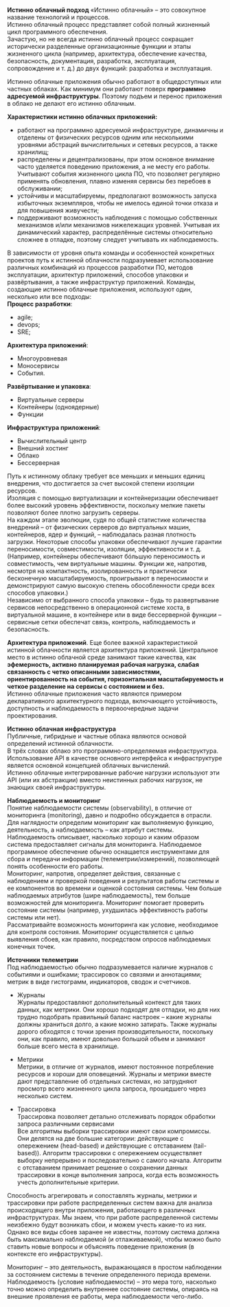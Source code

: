 **Истинно облачный подход**
«Истинно облачный» – это совокупное название технологий и процессов.<br>
Истинно облачный процесс представляет собой полный жизненный цикл программного обеспечения.<br>
Зачастую, но не всегда истинно облачный процесс сокращает исторически разделенные организационные функции и этапы жизненного цикла (например, архитектура, обеспечение качества, безопасность, документация, разработка, эксплуатация, сопровождение и т. д.) до двух функций: разработка и эксплуатация.<br>

Истинно облачные приложения обычно работают в  общедоступных или частных облаках. Как минимум они работают поверх **программно адресуемой инфраструктуры**. Поэтому подъем и перенос приложения в облако не делают его истинно облачным.<br>

**Характеристики истинно облачных приложений:**
* работают на программно адресуемой инфраструктуре, динамичны и отделены от физических ресурсов одним или несколькими уровнями абстраций вычислительных и сетевых ресурсов, а также хранилищ;
* распределены и децентрализованы, при этом основное внимание часто уделяется поведению приложения, а не месту его работы. Учитывают события жизненного цикла ПО, что позволяет регулярно применять обновления, плавно изменяя сервисы без перебоев в обслуживании;
* устойчивы и масштабируемы, предполагают возможность запуска избыточных экземпляров, чтобы не имелось единой точки отказа и для повышения живучести;
* поддерживают возможность наблюдения с помощью собственных механизмов и/или механизмов нижележащих уровней. Учитывая их динамический характер, распределённые системы относительно сложнее в отладке, поэтому следует учитывать их наблюдаемость.

В зависимости от уровня опыта команды и особенностей конкретных проектов путь к истинной облачности подразумевает использование различных комбинаций из процессов разработки ПО, методов эксплуатации, архитектур приложений, способов упаковки и развёртывания, а также инфраструктур приложений. Команды, создающие истинно облачные приложения, используют один, несколько или все подходы:<br>
**Процесс разработки**:
* agile;
* devops;
* SRE;

**Архитектура приложений**:
* Многоуровневая
* Моносервисы
* События.

**Развёртывание и упаковка**:
* Виртуальные серверы
* Контейнеры (одноядерные)
* Функции

**Инфраструктура приложений**:
* Вычислительный центр
* Внешний хостинг
* Облако
* Бессерверная

Путь к истинному облаку требует все меньших и меньших единиц внедрения, что достигается за счет высокой степени изоляции ресурсов.<br>
Изоляция с помощью виртуализации и контейнеризации обеспечивает более высокий уровень эффективности, поскольку мелкие пакеты позволяют более плотно загрузить серверы.<br>
На каждом этапе эволюции, судя по общей статистике количества внедрений – от физических серверов до виртуальных машин, контейнеров, ядер и функций, – наблюдалась разная плотность загрузки. Некоторые способы упаковки обеспечивают лучшие гарантии переносимости, совместимости, изоляции, эффективности и т. д.<br>
(Например, контейнеры обеспечивают бóльшую переносимость и совместимость, чем виртуальные машины. Функции же, напротив, несмотря на компактность, изолированность и практически бесконечную масштабируемость, проигрывают в переносимости и демонстрируют самую высокую степень обособленности среди всех способов упаковки.)<br>
Независимо от выбранного способа упаковки – будь то развертывание сервисов непосредственно в операционной системе хоста, в виртуальной машине, в контейнере или в виде бессерверной функции – сервисные сетки обеспечат связь, контроль, наблюдаемость и безопасность.<br>

**Архитектура приложений**.
Еще более важной характеристикой истинной облачности является архитектура приложений. Центральное место в истинно облачной среде занимают такие качества, как **эфемерность, активно планируемая рабочая нагрузка, слабая связанность с четко описанными зависимостями, ориентированность на события, горизонтальная масштабируемость и четкое разделение на сервисы с состоянием и без.**<br>
Истинно облачные приложения часто являются примером декларативного архитектурного подхода, включающего устойчивость, доступность и наблюдаемость в первоочередные задачи проектирования.<br>

**Истинно облачная инфраструктура**<br>
Публичные, гибридные и частные облака являются основой определений истинной облачности.<br>
В трёх словах облако это программно-определяемая инфраструктура.<br>
Использование API в качестве основного интерфейса к инфраструктуре является основной концепцией облачных вычислений.<br>
Истинно облачные интегрированные рабочие нагрузки используют эти API (или их абстракции) вместо неистинных рабочих нагрузок, не знающих своей инфраструктуры.<br>

**Наблюдаемость и мониторинг**<br>
Понятие наблюдаемости системы (observability), в отличие от мониторинга (monitoring), давно и подробно обсуждается в отрасли. Для наглядности определим мониторинг как выполняемую функцию, деятельность, а наблюдаемость – как атрибут системы.<br>
Наблюдаемость описывает, насколько хорошо и каким образом система предоставляет сигналы для мониторинга. Наблюдаемое программное обеспечение обычно оснащается инструментами для сбора и передачи информации (телеметрии/измерений), позволяющей понять особенности его работы.<br>
Мониторинг, напротив, определяет действия, связанные с наблюдением и проверкой поведения и результатов работы системы и ее компонентов во времени и оценкой состояния системы. Чем больше наблюдаемых атрибутов (шире наблюдаемость), тем больше возможностей для мониторинга. Мониторинг помогает проверить состояние системы (например, ухудшилась эффективность работы системы или нет).<br>
Рассматривайте возможность мониторинга как условие, необходимое для контроля состояния. Мониторинг осуществляется с целью выявления сбоев, как правило, посредством опросов наблюдаемых конечных точек.<br>

**Источники телеметрии**<br>
Под наблюдаемостью обычно подразумевается наличие журналов с событиями и ошибками; трассировок со связями и аннотациями; метрик в виде гистограмм, индикаторов, сводок и счетчиков.<br>

* Журналы<br>
Журналы предоставляют дополнительный контекст для таких данных, как метрики. Они хорошо подходят для отладки, но для них трудно подобрать правильный баланс настроек – какие журналы должны храниться долго, а какие можно затирать. Также журналы дорого обходятся с точки зрения производительности, поскольку они, как правило, имеют довольно большой объем и занимают больше всего места в хранилище.<br>

* Метрики<br>
Метрики, в отличие от журналов, имеют постоянное потребление ресурсов и хороши для оповещений. Журналы и метрики вместе дают представление об отдельных системах, но затрудняют просмотр всего жизненного цикла запроса, прошедшего через несколько систем. <br>

* Трассировка<br>
Трассировка позволяет детально отслеживать порядок обработки запроса различными сервисами<br>
Все алгоритмы выборки трассировки имеют свои компромиссы. Они делятся на две большие категории: действующие с опережением (head-based) и действующие с отставанием (tail-based)). Алгоритм трассировки с опережением осуществляет выборку непрерывно и последовательно с самого начала. Алгоритм с отставанием принимает решение о сохранении данных трассировки в конце выполнения запроса, когда есть возможность учесть дополнительные критерии.<br>

Способность агрегировать и сопоставлять журналы, метрики и трассировки при работе распределенных систем важна для анализа происходящего внутри приложения, работающего в различных инфраструктурах. Мы знаем, что при работе распределенной системы неизбежно будут возникать сбои, и можем учесть какие-то из них. Однако все виды сбоев заранее не известны, поэтому система должна быть максимально наблюдаемой (и отлаживаемой), чтобы можно было ставить новые вопросы и объяснять поведение приложения (в контексте его инфраструктуры).<br>

Мониторинг – это деятельность, выражающаяся в простом наблюдении за состоянием системы в течение определенного периода времени. Наблюдаемость (условие наблюдаемости) – это мера того, насколько точно можно определить внутреннее состояние системы, опираясь на внешние проявления ее работы, мера наблюдаемости чего-либо.<br>
